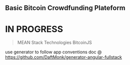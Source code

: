 Basic Bitcoin Crowdfunding Plateform
-------------------------------

IN PROGRESS
=============================

> MEAN Stack Technologies
> BitcoinJS

use generator to follow app conventions doc @ https://github.com/DaftMonk/generator-angular-fullstack




